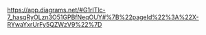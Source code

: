 https://app.diagrams.net/#G1rITlc-7_hasqRyOLzn3O51GPBfNeqOUY#%7B%22pageId%22%3A%22X-RYwaYxrUrFy5QZWzV9%22%7D